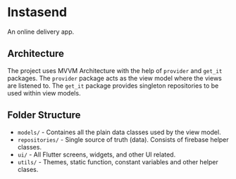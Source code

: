 # Instasend

An online delivery app.

## Architecture

The project uses MVVM Architecture with the help of `provider` and `get_it` packages. The `provider` package acts as the view model where the views are listened to. The `get_it` package provides singleton repositories to be used within view models.

## Folder Structure
 - `models/` - Containes all the plain data classes used by the view model.
 - `repositories/` - Single source of truth (data). Consists of firebase helper classes.
 - `ui/` - All Flutter screens, widgets, and other UI related.
 - `utils/` - Themes, static function, constant variables and other helper clases.


